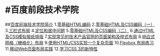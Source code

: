 #百度前段技术学院
==========
##[百度前端技术学院简介](http://ife.baidu.com/)
1.[零基础HTML编码](http://ife.baidu.com/task/detail?taskId=1)
2.[零基础HTML及CSS编码（一）](http://ife.baidu.com/task/detail?taskId=2)
3.[三栏式布局](http://ife.baidu.com/task/detail?taskId=3)
4.[定位和居中问题](http://ife.baidu.com/task/detail?taskId=4)
5.[零基础HTML及CSS编码（二）](http://ife.baidu.com/task/detail?taskId=5)
6.[通过HTML及CSS模拟报纸排版](http://ife.baidu.com/task/detail?taskId=6)
7.[实现常见的技术产品官网的页面架构及样式布局](http://ife.baidu.com/task/detail?taskId=7)
8.[响应式网格（栅格化）布局](http://ife.baidu.com/task/detail?taskId=8)
9.[使用HTML/CSS实现一个复杂页面](http://ife.baidu.com/task/detail?taskId=9)
10.[Flexbox 布局练习](http://ife.baidu.com/task/detail?taskId=10)
11.[移动Web页面布局实践](http://ife.baidu.com/task/detail?taskId=11)
12.[学习CSS 3的新特性](http://ife.baidu.com/task/detail?taskId=12)